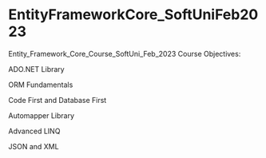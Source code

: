 # EntityFrameworkCore_SoftUniFeb2023
Entity_Framework_Core_Course_SoftUni_Feb_2023
Course Objectives:

ADO.NET Library

ORM Fundamentals

Code First and Database First

Automapper Library

Advanced LINQ

JSON and XML